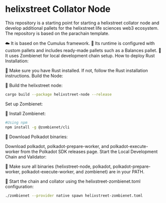 # helixstreet Collator Node

This repository is a starting point for starting a helixstreet collator node and develop additional pallets for the helixstreet life sciences web3 ecosystem. The repository is based on the parachain template.

☁️ It is based on the Cumulus framework.
🔧 Its runtime is configured with custom pallets and includes ready-made pallets such as a Balances pallet.
🧟 It uses Zombienet for local development chain setup.
How to deploy
Rust Installation:

🦀 Make sure you have Rust installed. If not, follow the Rust installation instructions.
Build the Node:

🔨 Build the helixstreet node:

```Bash
cargo build --package helixstreet-node --release
```

Set up Zombienet:

🧟 Install Zombienet:


```Bash
#Using npm 
npm install -g @zombienet/cli
```

👥 Download Polkadot binaries:

Download polkadot, polkadot-prepare-worker, and polkadot-execute-worker from the Polkadot SDK releases page.
Start the Local Development Chain and Validator:

📁 Make sure all binaries (helixstreet-node, polkadot, polkadot-prepare-worker, polkadot-execute-worker, and zombienet) are in your PATH.

🚀 Start the chain and collator using the helixstreet-zombienet.toml configuration:

```Bash
./zombienet --provider native spawn helixstreet-zombienet.toml
```

